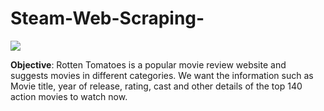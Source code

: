 # Steam-Web-Scraping-

<img src="Screenshot 2022-08-26 at 5.11.58 PM.png">


<b>Objective</b>: Rotten Tomatoes is a popular movie review website and suggests movies in different categories. We want the information such as Movie title, year of release, rating, cast and other details of the top 140 action movies to watch now.
